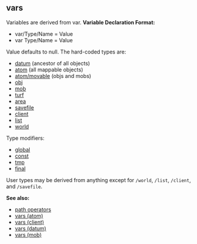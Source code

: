 ## vars



Variables are derived from var.
**Variable Declaration Format:**
+   var/Type/Name = Value
+   var Type/Name = Value


Value defaults to null.
The hard-coded types are:
+   [datum](/ref/datum.md)  (ancestor of all objects)
+   [atom](/ref/atom.md)  (all mappable objects)
+   [atom/movable](/ref/atom/movable.md)  (objs and mobs)
+   [obj](/ref/obj.md) 
+   [mob](/ref/mob.md) 
+   [turf](/ref/turf.md) 
+   [area](/ref/area.md) 
+   [savefile](/ref/savefile.md) 
+   [client](/ref/client.md) 
+   [list](/ref/list.md) 
+   [world](/ref/world.md) 
<!-- -->
Type modifiers:
+   [global](/ref/var/global.md) 
+   [const](/ref/var/const.md) 
+   [tmp](/ref/var/tmp.md) 
+   [final](/ref/var/final.md) 

User types may be derived from anything except for `/world`,
`/list`, `/client`, and `/savefile`.

**See also:**
+   [path operators](/ref/operator/path.md) 
+   [vars (atom)](/ref/atom/var.md) 
+   [vars (client)](/ref/client/var.md) 
+   [vars (datum)](/ref/datum/var.md) 
+   [vars (mob)](/ref/mob/var.md) 